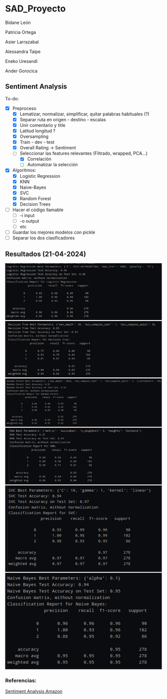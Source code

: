 # SAD_Proyecto

Bidane León

Patricia Ortega

Asier Larrazabal 

Alessandra Taipe

Eneko Uresandi

Ander Gorocica

## Sentiment Analysis
To-do:
- [x] Preproceso
  - [x] Lematizar, normalizar, simplificar, quitar palabras habituales (?)
  - [x] Separar ruta en origen - destino - escalas
  - [x] Unir comentario y title
  - [x] Latitud longitud ?
  - [x] Oversampling
  - [x] Train - dev - test
  - [x] Overall Rating -> Sentiment
  - [ ] Seleccionar las features relevantes (Filtrado, wrapped, PCA...)
    - [x] Correlación
    - [ ] Automatizar la selección
- [x] Algoritmos:
  - [x] Logistic Regression
  - [x] KNN
  - [x] Naive-Bayes
  - [x] SVC
  - [x] Random Forest
  - [x] Decision Trees
- [ ] Hacer el código llamable
  - [ ] -i input
  - [ ] -o output
  - [ ] etc
- [ ] Guardar los mejores modelos con pickle
- [ ] Separar los dos clasificadores

## Resultados (21-04-2024)
![Logistic Regression](/images/lr.png)
![Decision Tree](/images/dt.png)
![Random Forest](/images/rf.png)
![KNN](/images/knn.png)
![SVC](/images/svc.png)
![Naive Bayes](/images/nb.png)

### Referencias:
[Sentiment Analysis Amazon](https://www.kaggle.com/code/soniaahlawat/sentiment-analysis-amazon-review#Review-Text-Word-Count-Distribution)
